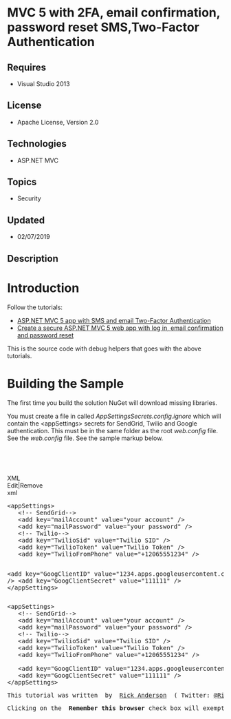 # MVC 5 with 2FA, email confirmation, password reset SMS,Two-Factor Authentication
## Requires
- Visual Studio 2013
## License
- Apache License, Version 2.0
## Technologies
- ASP.NET MVC
## Topics
- Security
## Updated
- 02/07/2019
## Description

<h1>Introduction</h1>
<p>Follow the tutorials:</p>
<ul>
<li><a href="http://www.asp.net/mvc/overview/getting-started/aspnet-mvc-5-app-with-sms-and-email-two-factor-authentication">ASP.NET MVC 5 app with SMS and email Two-Factor Authentication<br>
</a></li><li><a href="http://www.asp.net/mvc/overview/getting-started/create-an-aspnet-mvc-5-web-app-with-email-confirmation-and-password-reset">Create a secure ASP.NET MVC 5 web app with log in, email confirmation and password reset<br>
</a></li></ul>
<p>This is the source code with debug helpers that goes with the above tutorials.</p>
<h1><span>Building the Sample</span></h1>
<p>The&nbsp;first time you build the solution NuGet will download missing libraries.</p>
<p>You must create a file in called&nbsp;<em>AppSettingsSecrets.config.ignore</em> which will contain the&nbsp;&lt;appSettings&gt; secrets for SendGrid, Twilio and Google authentication. This must be in the same folder as the root
<em>web.config</em> file. See the <em>web.config</em> file. See the sample markup below.</p>
<p>&nbsp;</p>
<p>&nbsp;</p>
<div class="scriptcode">
<div class="pluginEditHolder" pluginCommand="mceScriptCode">
<div class="title"><span>XML</span></div>
<div class="pluginLinkHolder"><span class="pluginEditHolderLink">Edit</span>|<span class="pluginRemoveHolderLink">Remove</span></div>
<span class="hidden">xml</span>
<pre class="hidden">&lt;appSettings&gt;   
   &lt;!-- SendGrid--&gt;
   &lt;add key=&quot;mailAccount&quot; value=&quot;your account&quot; /&gt;
   &lt;add key=&quot;mailPassword&quot; value=&quot;your password&quot; /&gt;
   &lt;!-- Twilio--&gt;
   &lt;add key=&quot;TwilioSid&quot; value=&quot;Twilio SID&quot; /&gt;
   &lt;add key=&quot;TwilioToken&quot; value=&quot;Twilio Token&quot; /&gt;
   &lt;add key=&quot;TwilioFromPhone&quot; value=&quot;&#43;12065551234&quot; /&gt;

   &lt;add key=&quot;GoogClientID&quot; value=&quot;1234.apps.googleusercontent.com&quot; /&gt;
   &lt;add key=&quot;GoogClientSecret&quot; value=&quot;111111&quot; /&gt;
&lt;/appSettings&gt;</pre>
<div class="preview">
<pre class="xml"><span class="xml__tag_start">&lt;appSettings</span><span class="xml__tag_start">&gt;&nbsp;</span>&nbsp;&nbsp;&nbsp;
&nbsp;&nbsp;&nbsp;<span class="xml__comment">&lt;!--&nbsp;SendGrid--&gt;</span>&nbsp;
&nbsp;&nbsp;&nbsp;<span class="xml__tag_start">&lt;add</span>&nbsp;<span class="xml__attr_name">key</span>=<span class="xml__attr_value">&quot;mailAccount&quot;</span>&nbsp;<span class="xml__attr_name">value</span>=<span class="xml__attr_value">&quot;your&nbsp;account&quot;</span>&nbsp;<span class="xml__tag_start">/&gt;</span>&nbsp;
&nbsp;&nbsp;&nbsp;<span class="xml__tag_start">&lt;add</span>&nbsp;<span class="xml__attr_name">key</span>=<span class="xml__attr_value">&quot;mailPassword&quot;</span>&nbsp;<span class="xml__attr_name">value</span>=<span class="xml__attr_value">&quot;your&nbsp;password&quot;</span>&nbsp;<span class="xml__tag_start">/&gt;</span>&nbsp;
&nbsp;&nbsp;&nbsp;<span class="xml__comment">&lt;!--&nbsp;Twilio--&gt;</span>&nbsp;
&nbsp;&nbsp;&nbsp;<span class="xml__tag_start">&lt;add</span>&nbsp;<span class="xml__attr_name">key</span>=<span class="xml__attr_value">&quot;TwilioSid&quot;</span>&nbsp;<span class="xml__attr_name">value</span>=<span class="xml__attr_value">&quot;Twilio&nbsp;SID&quot;</span>&nbsp;<span class="xml__tag_start">/&gt;</span>&nbsp;
&nbsp;&nbsp;&nbsp;<span class="xml__tag_start">&lt;add</span>&nbsp;<span class="xml__attr_name">key</span>=<span class="xml__attr_value">&quot;TwilioToken&quot;</span>&nbsp;<span class="xml__attr_name">value</span>=<span class="xml__attr_value">&quot;Twilio&nbsp;Token&quot;</span>&nbsp;<span class="xml__tag_start">/&gt;</span>&nbsp;
&nbsp;&nbsp;&nbsp;<span class="xml__tag_start">&lt;add</span>&nbsp;<span class="xml__attr_name">key</span>=<span class="xml__attr_value">&quot;TwilioFromPhone&quot;</span>&nbsp;<span class="xml__attr_name">value</span>=<span class="xml__attr_value">&quot;&#43;12065551234&quot;</span>&nbsp;<span class="xml__tag_start">/&gt;</span>&nbsp;
&nbsp;
&nbsp;&nbsp;&nbsp;<span class="xml__tag_start">&lt;add</span>&nbsp;<span class="xml__attr_name">key</span>=<span class="xml__attr_value">&quot;GoogClientID&quot;</span>&nbsp;<span class="xml__attr_name">value</span>=<span class="xml__attr_value">&quot;1234.apps.googleusercontent.com&quot;</span>&nbsp;<span class="xml__tag_start">/&gt;</span>&nbsp;
&nbsp;&nbsp;&nbsp;<span class="xml__tag_start">&lt;add</span>&nbsp;<span class="xml__attr_name">key</span>=<span class="xml__attr_value">&quot;GoogClientSecret&quot;</span>&nbsp;<span class="xml__attr_name">value</span>=<span class="xml__attr_value">&quot;111111&quot;</span>&nbsp;<span class="xml__tag_start">/&gt;</span>&nbsp;
<span class="xml__tag_end">&lt;/appSettings&gt;</span></pre>
</div>
</div>
</div>
<pre>This tutorial was written  by  <a href="http://blogs.msdn.com/rickAndy">Rick Anderson</a>&nbsp;&nbsp;( Twitter: <a href="https://twitter.com/RickAndMSFT">@RickAndMSFT</a> ).<br></pre>
<pre>Clicking on the <strong> Remember this browser</strong> check box will exempt you from needing to use 2FA  to log on with that computer and browser. Enabling 2FA and clicking on the <strong> Remember this browser</strong> will provide you with strong 2FA protection from  malicious users trying to access your account, as long as they don't have access  to your computer. You can do this on any private machine you regularly use. By  setting <strong> Remember this browser</strong>, you get the added security of 2FA from computers  you don't regularly use, and you get the convenience on not having to go through  2FA on your own computers.&nbsp;<br></pre>
